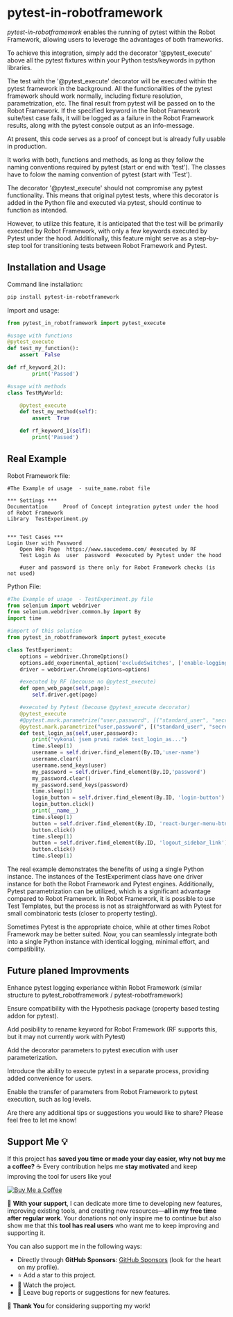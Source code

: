# pytest-in-robotframework
*pytest-in-robotframework* enables the running of pytest within the Robot Framework, allowing users to leverage the advantages of both frameworks.

To achieve this integration, simply add the decorator '\@pytest_execute' above all the pytest fixtures within your Python tests/keywords in python libraries.

The test with the '\@pytest_execute' decorator will be executed within the pytest framework in the background. All the functionalities of the pytest framework should work normally, including fixture resolution, parametrization, etc. The final result from pytest will be passed on to the Robot Framework. If the specified keyword in the Robot Framework suite/test case fails, it will be logged as a failure in the Robot Framework results, along with the pytest console output as an info-message.    

At present, this code serves as a proof of concept but is already fully usable in production.

It works with both, functions and methods, as long as they follow the naming conventions required by pytest (start or end with 'test').
The classes have to folow the naming convention of pytest (start with 'Test'). 

The decorator '\@pytest_execute' should not compromise any pytest functionality. This means that original pytest tests, where this decorator is added in the Python file and executed via pytest, should continue to function as intended.

However, to utilize this feature, it is anticipated that the test will be primarily executed by Robot Framework, with only a few keywords executed by Pytest under the hood. Additionally, this feature might serve as a step-by-step tool for transitioning tests between Robot Framework and Pytest.    

## Installation and Usage
Command line installation:
```bash
pip install pytest-in-robotframework
```
Import and usage:
```python
from pytest_in_robotframework import pytest_execute

#usage with functions
@pytest_execute
def test_my_function():
    assert  False

def rf_keyword_2():
        print('Passed')

#usage with methods 
class TestMyWorld: 

    @pytest_execute
    def test_my_method(self):
        assert  True

    def rf_keyword_1(self):
        print('Passed')
```
## Real Example
Robot Framework file:
```robotframework
#The Example of usage  - suite_name.robot file

*** Settings ***
Documentation     Proof of Concept integration pytest under the hood of Robot Framework
Library  TestExperiment.py


*** Test Cases ***
Login User with Password
    Open Web Page  https://www.saucedemo.com/ #executed by RF
    Test Login As  user  password  #executed by Pytest under the hood

    #user and password is there only for Robot Framework checks (is not used)
```

Python File: 
```python
#The Example of usage  - TestExperiment.py file
from selenium import webdriver
from selenium.webdriver.common.by import By
import time

#import of this solution
from pytest_in_robotframework import pytest_execute 

class TestExperiment:
    options = webdriver.ChromeOptions()
    options.add_experimental_option('excludeSwitches', ['enable-logging'])
    driver = webdriver.Chrome(options=options)

    #executed by RF (becouse no @pytest_execute)
    def open_web_page(self,page): 
        self.driver.get(page)

    #executed by Pytest (becouse @pytest_execute decorator)
    @pytest_execute
    #@pytest.mark.parametrize("user,password", [("standard_user", "secret_sauce"),("locked_out_user", "secret_sauce"),("problem_user", "secret_sauce")]) #failing example
    @pytest.mark.parametrize("user,password", [("standard_user", "secret_sauce"),("problem_user", "secret_sauce")]) #passing example
    def test_login_as(self,user,password):
        print("vykonal jsem prvni radek test_login_as...")
        time.sleep(1)
        username = self.driver.find_element(By.ID,'user-name')
        username.clear()
        username.send_keys(user)
        my_password = self.driver.find_element(By.ID,'password')
        my_password.clear()
        my_password.send_keys(password)
        time.sleep(1)
        login_button = self.driver.find_element(By.ID, 'login-button')
        login_button.click()
        print(__name__)
        time.sleep(1)
        button = self.driver.find_element(By.ID, 'react-burger-menu-btn')
        button.click()
        time.sleep(1)
        button = self.driver.find_element(By.ID, 'logout_sidebar_link')
        button.click()
        time.sleep(1)
```

The real example demonstrates the benefits of using a single Python instance. The instances of the TestExperiment class have one driver instance for both the Robot Framework and Pytest engines. Additionally, Pytest parametrization can be utilized, which is a significant advantage compared to Robot Framework. In Robot Framework, it is possible to use Test Templates, but the process is not as straightforward as with Pytest for small combinatoric tests (closer to property testing).

Sometimes Pytest is the appropriate choice, while at other times Robot Framework may be better suited. Now, you can seamlessly integrate both into a single Python instance with identical logging, minimal effort, and compatibility.

## Future planed Improvments 
 Enhance pytest logging experiance within Robot Framework (similar structure to pytest_robotframework / pytest-robotframework)

 Ensure compatibility with the Hypothesis package (property based testing addon for pytest).

 Add posibility to rename keyword for Robot Framework (RF supports this, but it may not currently work with Pytest)

 Add the decorator parameters to pytest execution with user parameterization.

 Introduce the ability to execute pytest in a separate process, providing added convenience for users.
 
 Enable the transfer of parameters from Robot Framework to pytest execution, such as log levels.
 
 Are there any additional tips or suggestions you would like to share? Please feel free to let me know!

## Support Me 💡

If this project has **saved you time or made your day easier, why not buy me a coffee?** ☕ Every contribution helps me **stay motivated** and keep improving the tool for users like you!

[![Buy Me a Coffee](https://img.shields.io/badge/Buy%20Me%20a%20Coffee-orange?logo=buymeacoffee&style=flat-square)](https://buymeacoffee.com/petrkus)

🙏 **With your support**, I can dedicate more time to developing new features, improving existing tools, and creating new resources—**all in my free time after regular work**. Your donations not only inspire me to continue but also show me that this **tool has real users** who want me to keep improving and supporting it.

You can also support me in the following ways:
- Directly through **GitHub Sponsors**: [GitHub Sponsors](https://github.com/sponsors/petrkus) (look for the heart on my profile).
- ⭐ Add a star to this project.
- 👀 Watch the project.
- 📝 Leave bug reports or suggestions for new features.

💖 **Thank You** for considering supporting my work!